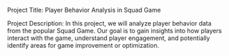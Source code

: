 Project Title: Player Behavior Analysis in Squad Game

Project Description:
In this project, we will analyze player behavior data from the popular Squad Game. Our goal is to gain insights into how players interact with the game, understand player engagement, and potentially identify areas for game improvement or optimization.
